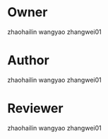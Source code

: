 # Owner
zhaohailin
wangyao
zhangwei01

# Author
zhaohailin
wangyao
zhangwei01

# Reviewer
zhaohailin
wangyao
zhangwei01
